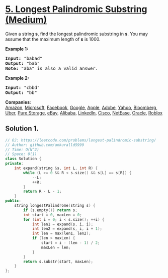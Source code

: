 # [5. Longest Palindromic Substring (Medium)](https://leetcode.com/problems/longest-palindromic-substring/)

<p>Given a string <strong>s</strong>, find the longest palindromic substring in <strong>s</strong>. You may assume that the maximum length of <strong>s</strong> is 1000.</p>

<p><strong>Example 1:</strong></p>

<pre><strong>Input:</strong> "babad"
<strong>Output:</strong> "bab"
<strong>Note:</strong> "aba" is also a valid answer.
</pre>

<p><strong>Example 2:</strong></p>

<pre><strong>Input:</strong> "cbbd"
<strong>Output:</strong> "bb"
</pre>


**Companies**:  
[Amazon](https://leetcode.com/company/amazon), [Microsoft](https://leetcode.com/company/microsoft), [Facebook](https://leetcode.com/company/facebook), [Google](https://leetcode.com/company/google), [Apple](https://leetcode.com/company/apple), [Adobe](https://leetcode.com/company/adobe), [Yahoo](https://leetcode.com/company/yahoo), [Bloomberg](https://leetcode.com/company/bloomberg), [Uber](https://leetcode.com/company/uber), [Pure Storage](https://leetcode.com/company/pure-storage), [eBay](https://leetcode.com/company/ebay), [Alibaba](https://leetcode.com/company/alibaba), [LinkedIn](https://leetcode.com/company/linkedin), [Cisco](https://leetcode.com/company/cisco), [NetEase](https://leetcode.com/company/netease), [Oracle](https://leetcode.com/company/oracle), [Roblox](https://leetcode.com/company/roblox)

## Solution 1.

```cpp
// OJ: https://leetcode.com/problems/longest-palindromic-substring/
// Author: github.com/ankuralld5999
// Time: O(N^2)
// Space: O(1)
class Solution {
private:
    int expand(string &s, int L, int R) {
        while (L >= 0 && R < s.size() && s[L] == s[R]) {
            --L;
            ++R;
        }
        return R - L - 1;
    }
public:
    string longestPalindrome(string s) {
        if (s.empty()) return s;
        int start = 0, maxLen = 0;
        for (int i = 0; i < s.size(); ++i) {
            int len1 = expand(s, i, i);
            int len2 = expand(s, i, i + 1);
            int len = max(len1, len2);
            if (len > maxLen) {
                start = i - (len - 1) / 2;
                maxLen = len;
            }
        }
        return s.substr(start, maxLen);
    }
};
```

